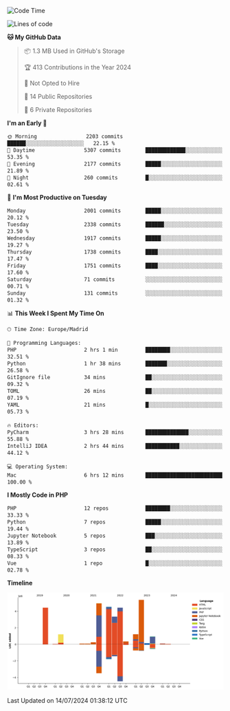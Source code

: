 <!--START_SECTION:waka-->
![Code Time](http://img.shields.io/badge/Code%20Time-256%20hrs%2043%20mins-blue)

![Lines of code](https://img.shields.io/badge/From%20Hello%20World%20I%27ve%20Written-31.4%20million%20lines%20of%20code-blue)

**🐱 My GitHub Data** 

> 📦 1.3 MB Used in GitHub's Storage 
 > 
> 🏆 413 Contributions in the Year 2024
 > 
> 🚫 Not Opted to Hire
 > 
> 📜 14 Public Repositories 
 > 
> 🔑 6 Private Repositories 
 > 
**I'm an Early 🐤** 

```text
🌞 Morning                2203 commits        ██████░░░░░░░░░░░░░░░░░░░   22.15 % 
🌆 Daytime                5307 commits        █████████████░░░░░░░░░░░░   53.35 % 
🌃 Evening                2177 commits        █████░░░░░░░░░░░░░░░░░░░░   21.89 % 
🌙 Night                  260 commits         █░░░░░░░░░░░░░░░░░░░░░░░░   02.61 % 
```
📅 **I'm Most Productive on Tuesday** 

```text
Monday                   2001 commits        █████░░░░░░░░░░░░░░░░░░░░   20.12 % 
Tuesday                  2338 commits        ██████░░░░░░░░░░░░░░░░░░░   23.50 % 
Wednesday                1917 commits        █████░░░░░░░░░░░░░░░░░░░░   19.27 % 
Thursday                 1738 commits        ████░░░░░░░░░░░░░░░░░░░░░   17.47 % 
Friday                   1751 commits        ████░░░░░░░░░░░░░░░░░░░░░   17.60 % 
Saturday                 71 commits          ░░░░░░░░░░░░░░░░░░░░░░░░░   00.71 % 
Sunday                   131 commits         ░░░░░░░░░░░░░░░░░░░░░░░░░   01.32 % 
```


📊 **This Week I Spent My Time On** 

```text
🕑︎ Time Zone: Europe/Madrid

💬 Programming Languages: 
PHP                      2 hrs 1 min         ████████░░░░░░░░░░░░░░░░░   32.51 % 
Python                   1 hr 38 mins        ███████░░░░░░░░░░░░░░░░░░   26.58 % 
GitIgnore file           34 mins             ██░░░░░░░░░░░░░░░░░░░░░░░   09.32 % 
TOML                     26 mins             ██░░░░░░░░░░░░░░░░░░░░░░░   07.19 % 
YAML                     21 mins             █░░░░░░░░░░░░░░░░░░░░░░░░   05.73 % 

🔥 Editors: 
PyCharm                  3 hrs 28 mins       ██████████████░░░░░░░░░░░   55.88 % 
IntelliJ IDEA            2 hrs 44 mins       ███████████░░░░░░░░░░░░░░   44.12 % 

💻 Operating System: 
Mac                      6 hrs 12 mins       █████████████████████████   100.00 % 
```

**I Mostly Code in PHP** 

```text
PHP                      12 repos            ████████░░░░░░░░░░░░░░░░░   33.33 % 
Python                   7 repos             █████░░░░░░░░░░░░░░░░░░░░   19.44 % 
Jupyter Notebook         5 repos             ███░░░░░░░░░░░░░░░░░░░░░░   13.89 % 
TypeScript               3 repos             ██░░░░░░░░░░░░░░░░░░░░░░░   08.33 % 
Vue                      1 repo              █░░░░░░░░░░░░░░░░░░░░░░░░   02.78 % 
```



**Timeline**

![Lines of Code chart](https://raw.githubusercontent.com/danisoronellas/danisoronellas/main/assets/bar_graph.png)


 Last Updated on 14/07/2024 01:38:12 UTC
<!--END_SECTION:waka-->
